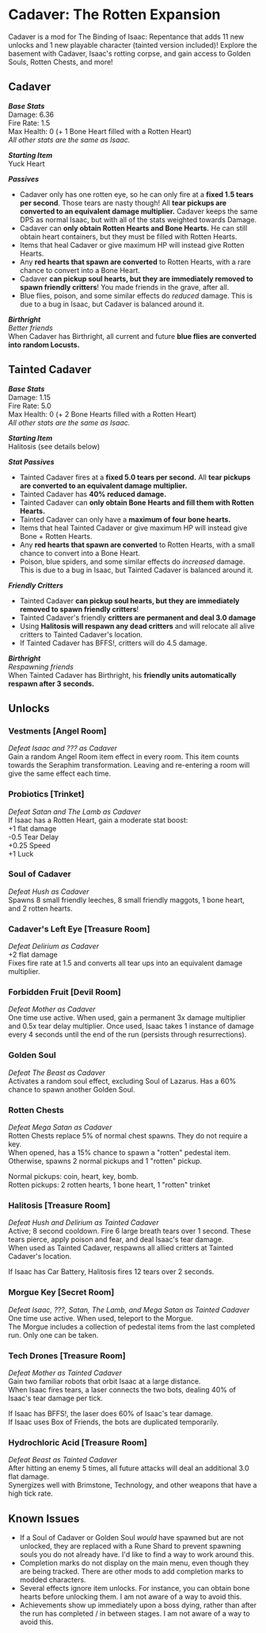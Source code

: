 
# Cadaver: The Rotten Expansion
Cadaver is a mod for The Binding of Isaac: Repentance that adds 11 new unlocks and 1 new playable character (tainted version included)! Explore the basement with Cadaver, Isaac's rotting corpse, and gain access to Golden Souls, Rotten Chests, and more!

## Cadaver
***Base Stats***  
Damage: 6.36  
Fire Rate: 1.5  
Max Health: 0 (+ 1 Bone Heart filled with a Rotten Heart)  
*All other stats are the same as Isaac.*  

***Starting Item***   
Yuck Heart   

***Passives***
* Cadaver only has one rotten eye, so he can only fire at a **fixed 1.5 tears per second**. Those tears are nasty though! All **tear pickups are converted to an equivalent damage multiplier.** Cadaver keeps the same DPS as normal Isaac, but with all of the stats weighted towards Damage.
* Cadaver can **only obtain Rotten Hearts and Bone Hearts.** He can still obtain heart containers, but they must be filled with Rotten Hearts. 
* Items that heal Cadaver or give maximum HP will instead give Rotten Hearts.
* Any **red hearts that spawn are converted** to Rotten Hearts, with a rare chance to convert into a Bone Heart.
* Cadaver **can pickup soul hearts, but they are immediately removed to spawn friendly critters**! You made friends in the grave, after all.
* Blue flies, poison, and some similar effects do *reduced* damage. This is due to a bug in Isaac, but Cadaver is balanced around it.

***Birthright***  
*Better friends*  
When Cadaver has Birthright, all current and future **blue flies are converted into random Locusts.**  

## Tainted Cadaver
***Base Stats***  
Damage: 1.15  
Fire Rate: 5.0  
Max Health: 0 (+ 2 Bone Hearts filled with a Rotten Heart)  
*All other stats are the same as Isaac.*  

***Starting Item***   
Halitosis (see details below)   

***Stat Passives***
* Tainted Cadaver fires at a **fixed 5.0 tears per second.** All **tear pickups are converted to an equivalent damage multiplier.**
* Tainted Cadaver has **40% reduced damage.**
* Tainted Cadaver can **only obtain Bone Hearts and fill them with Rotten Hearts.**
* Tainted Cadaver can only have a **maximum of four bone hearts.**
* Items that heal Tainted Cadaver or give maximum HP will instead give Bone + Rotten Hearts.
* Any **red hearts that spawn are converted** to Rotten Hearts, with a small chance to convert into a Bone Heart.
* Poison, blue spiders, and some similar effects do *increased* damage. This is due to a bug in Isaac, but Tainted Cadaver is balanced around it.

***Friendly Critters***
* Tainted Cadaver **can pickup soul hearts, but they are immediately removed to spawn friendly critters**!
* Tainted Cadaver's friendly **critters are permanent and deal 3.0 damage**
* Using **Halitosis will respawn any dead critters** and will relocate all alive critters to Tainted Cadaver's location.
* If Tainted Cadaver has BFFS!, critters will do 4.5 damage.

***Birthright***  
*Respawning friends*  
When Tainted Cadaver has Birthright, his **friendly units automatically respawn after 3 seconds.**  

## Unlocks
### Vestments [Angel Room]
*Defeat Isaac and ??? as Cadaver*  
Gain a random Angel Room item effect in every room. This item counts towards the Seraphim transformation. Leaving and re-entering a room will give the same effect each time.

### Probiotics [Trinket]
*Defeat Satan and The Lamb as Cadaver*  
If Isaac has a Rotten Heart, gain a moderate stat boost:  
+1 flat damage  
-0.5 Tear Delay  
+0.25 Speed  
+1 Luck

### Soul of Cadaver
*Defeat Hush as Cadaver*  
Spawns 8 small friendly leeches, 8 small friendly maggots, 1 bone heart, and 2 rotten hearts.

### Cadaver's Left Eye [Treasure Room]
*Defeat Delirium as Cadaver*  
+2 flat damage  
Fixes fire rate at 1.5 and converts all tear ups into an equivalent damage multiplier.

### Forbidden Fruit [Devil Room]
*Defeat Mother as Cadaver*  
One time use active. When used, gain a permanent 3x damage multiplier and 0.5x tear delay multiplier. Once used, Isaac takes 1 instance of damage every 4 seconds until the end of the run (persists through resurrections).

### Golden Soul
*Defeat The Beast as Cadaver*  
Activates a random soul effect, excluding Soul of Lazarus. Has a 60% chance to spawn another Golden Soul.

### Rotten Chests
*Defeat Mega Satan as Cadaver*  
Rotten Chests replace 5% of normal chest spawns. They do not require a key.  
When opened, has a 15% chance to spawn a "rotten" pedestal item. Otherwise, spawns 2 normal pickups and 1 "rotten" pickup.  

Normal pickups: coin, heart, key, bomb.  
Rotten pickups: 2 rotten hearts, 1 bone heart, 1 "rotten" trinket  

### Halitosis [Treasure Room]
*Defeat Hush and Delirium as Tainted Cadaver*  
Active; 8 second cooldown. Fire 6 large breath tears over 1 second. These tears pierce, apply poison and fear, and deal Isaac's tear damage.  
When used as Tainted Cadaver, respawns all allied critters at Tainted Cadaver's location.  
  
If Isaac has Car Battery, Halitosis fires 12 tears over 2 seconds.  

### Morgue Key [Secret Room]
*Defeat Isaac, ???, Satan, The Lamb, and Mega Satan as Tainted Cadaver*  
One time use active. When used, teleport to the Morgue.  
The Morgue includes a collection of pedestal items from the last completed run. Only one can be taken.  

### Tech Drones [Treasure Room]
*Defeat Mother as Tainted Cadaver*  
Gain two familiar robots that orbit Isaac at a large distance.  
When Isaac fires tears, a laser connects the two bots, dealing 40% of Isaac's tear damage per tick.  
  
If Isaac has BFFS!, the laser does 60% of Isaac's tear damage.  
If Isaac uses Box of Friends, the bots are duplicated temporarily.  

### Hydrochloric Acid [Treasure Room]
*Defeat Beast as Tainted Cadaver*  
After hitting an enemy 5 times, all future attacks will deal an additional 3.0 flat damage.  
Synergizes well with Brimstone, Technology, and other weapons that have a high tick rate.  

## Known Issues
* If a Soul of Cadaver or Golden Soul *would* have spawned but are not unlocked, they are replaced with a Rune Shard to prevent spawning souls you do not already have. I'd like to find a way to work around this.
* Completion marks do not display on the main menu, even though they are being tracked. There are other mods to add completion marks to modded characters.
* Several effects ignore item unlocks. For instance, you can obtain bone hearts before unlocking them. I am not aware of a way to avoid this.
* Achievements show up immediately upon a boss dying, rather than after the run has completed / in between stages. I am not aware of a way to avoid this.

